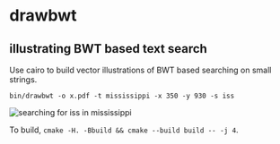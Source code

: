 # drawbwt

## illustrating BWT based text search

Use cairo to build vector illustrations of BWT based searching on small strings. 

```
bin/drawbwt -o x.pdf -t mississippi -x 350 -y 930 -s iss
```

![searching for iss in mississippi](https://raw.githubusercontent.com/ekg/drawbwt/master/img/mississippi.png)

To build, `cmake -H. -Bbuild && cmake --build build -- -j 4`.
